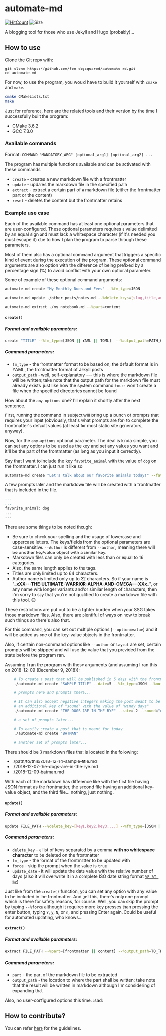 # automate-md
[![HitCount](http://hits.dwyl.io/foo-dogsquared/automate-md.svg)](http://hits.dwyl.io/foo-dogsquared/automate-md)
![Size](https://github-size-badge.herokuapp.com/foo-dogsquared/automate-md.svg)

A blogging tool for those who use Jekyll and Hugo (probably)...

## How to use
Clone the Git repo with:
```
git clone https://github.com/foo-dogsquared/automate-md.git
cd automate-md
```

For now, to use the program, you would have to build it yourself with `cmake` and `make`.

```bash
cmake CMakeLists.txt
make
```

Just for reference, here are the related tools and their version by the time I successfully built the program:
- CMake 3.6.2
- GCC 7.3.0

### Available commands
Format: `COMMAND "MANDATORY_ARG" [optional_arg1] [optional_arg2] ...`

The program has multiple functions available and can be activated with these commands:
- `create` - creates a new markdown file with a frontmatter
- `update` - updates the markdown file in the specified path
- `extract` - extract a certain part of a markdown file (either the frontmatter part or the content)
- `reset` - deletes the content but the frontmatter retains

### Example use case
Each of the available command has at least one optional parameters that are user-configured. These optional parameters requires a value delimited by an equal sign and must lack a whitespace character (if it's needed you must escape it) due to how I plan the program to parse through these parameters.

Most of them also has a optional command argument that triggers a specific kind of event during the execution of the program. These optional command arguments are also option with the difference of being prefixed by a percentage sign (%) to avoid conflict with your own optional parameter.

Some of example of these optional command arguments:

```bash
automate-md create "My Monthly Dues and Fees" --%fm_type=JSON

automate-md update ./other_posts/notes.md --%delete_keys=[slug,title,auto_url]

automate-md extract ./my_notebook.md --%part=content
```

#### `create()`
##### Format and available parameters:

```bash
create "TITLE" --%fm_type=[JSON || YAML || TOML]  --%output_path=PATH_OF_OUTPUT🤣 --any_options=any_value_you_want
```

##### Command parameters:
- `fm_type` - the frontmatter format to be based on; the default format is in YAML, the frontmatter format of Jekyll posts
- `output_path` - well, self-explanatory --- this is where the markdown file will be written; take note that the output path for the markdown file must already exists, just like how the system command `touch` won't create a file when the specified directories cannot be found

How about the `any-options` one? I'll explain it shortly after the next sentence.

First, running the command in subject will bring up a bunch of prompts that requires your input (obviously, that's what prompts are for) to complete the frontmatter's default values (at least for most static site generators, anyway).

Now, for the `any-options` optional parameter. The deal is kinda simple, you can set any options to be used as the key and set any values you want and it'll be the part of the frontmatter (as long as you input it correctly).

Say that I want to include the key `favorite_animal` with the value of `dog` on the frontmatter. I can just run it like so:

```bash
automate-md create "Let's talk about our favorite animals today!" --favorite_animal=dog
```

A few prompts later and the markdown file will be created with a frontmatter that is included in the file.
```md
---
...
favorite_animal: dog
...
---    
```

There are some things to be noted though:
- Be sure to check your spelling and the usage of lowercase and uppercase letters. The keys/fields from the optional parameters are case-sensitive. `--Author` is different from `--author`, meaning there will be another key/value object with a similar key.
- Markdown files can only be created with less than or equal to 16 categories.
- Also, the same length applies to the tags.
- Titles are only limited up to 64 characters.
- Author name is limited only up to 32 characters. So if your name is "\___xXX---THE-ULTIMATE-WARRIOR-ALPHA-AND-OMEGA---XXx\___", or any name with longer variants and/or similar length of characters, then I'm sorry to say that you're not qualified to create a markdown file with this tool. 🙃

These restrictions are put out to be a lighter burden when your SSG takes those markdown files. Also, there are plentiful of ways on how to break such things so there's also that.

For this command, you can set out multiple options (`--option=value`) and it will be added as one of the key-value objects in the frontmatter.

Also, if certain non-command options like `--author` or `layout` are set, certain prompts will be skipped and will use the value that you provided from the state before the program ran. 

Assuming I ran the program with these arguments (and assuming I ran this on 2018-12-09 (December 9, 2018)):
```bash
    # To create a post that will be published in 5 days with the frontmatter format of JSON
    ./automate-md create "SAMPLE TITLE" --date=5 --%fm_type=JSON --%output_path=./path/to/this 

    # prompts here and prompts there...

    # It can also accept negative integers making the post meant to be published 2 days ago with 
    # an additional key of "sound" with the value of "windy days"
    ./automate-md create "THE DOGS ARE IN THE RYE" --date=-2 --sound="windy days"

    # a set of prompts later...

    # To easily create a post that is meant for today
    ./automate-md create "BATMAN"

    # another set of prompts later...
```

There should be 3 markdown files that is located in the following:
- ./path/to/this/2018-12-14-sample-title.md
- ./2018-12-07-the-dogs-are-in-the-rye.md
- ./2018-12-09-batman.md

With each of the markdown has difference like with the first file having JSON format as the frontmatter, the second file having an additional key-value object, and the third file... nothing, just nothing.

#### `update()`
##### Format and available parameters:

```bash
update FILE_PATH --%delete_key=[key1,key2,key3,...] --%fm_type=[JSON || YAML || TOML] --%update_date=RELATIVE_DAYS --%force=[true || false] --any_option=any_value
```

##### Command parameters:
- `delete_key` - a list of keys separated by a comma **with no whitespace character** to be deleted on the frontmatter
- `fm_type` - the format of the frontmatter to be updated with
- `force` - skip the prompt when the value is `true`
- `update_date` - it will update the date value with the relative number of days (also it will overwrite it in a complete ISO date string format [`%F %T %z`](https://www.tutorialspoint.com/c_standard_library/c_function_strftime.htm))

Just like from the `create()` function, you can set any option with any value to be included in the frontmatter. And get this, there's only one prompt which is there for safety reasons, for course. Well, you can skip the prompt by typing `--%force` although it requires more key presses than pressing the enter button, typing `Y`, `y`, `N`, or `n`, and pressing Enter again. Could be useful for automated updating, who knows...

#### `extract()`
##### Format and available parameters:

```bash
extract FILE_PATH --%part=[frontmatter || content] --%output_path=TO_THE_MARKDOWN_HEAVEN
```

##### Command parameters:
- `part` - the part of the markdown file to be extracted
- `output_path` - the location to where the part shall be written; take note that the result will be written in markdown although I'm considering of expanding that

Also, no user-configured options this time. :sad:

## How to contribute?
You can refer [here](./docs/CONTRIBUTING.md) for the guidelines.
